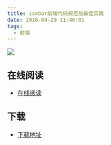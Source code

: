 ```yaml
---
title: isobar前端代码规范及最佳实践
date: 2016-04-29 11:40:01
tags:
  - 前端
---
```


![](http://box.kancloud.cn/cover_2015-08-05_55c1c0816ce7_800x1068.jpg?imageMogr2/thumbnail/173x231!/interlace/1/quality/100)

<!--more-->

## 在线阅读 ##

+ [在线阅读](http://www.kancloud.cn/kancloud/isobar-code-standards)

## 下载 ##

+ [下载地址](http://www.kancloud.cn/kancloud/isobar-code-standards)
